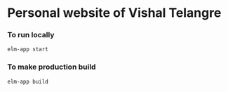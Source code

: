 # Personal website of Vishal Telangre

### To run locally

```
elm-app start
```

### To make production build

```
elm-app build
```

